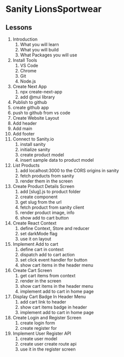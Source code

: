 # Sanity LionsSportwear

## Lessons

1.  Introduction
    1. What you will learn
    2. What you will build
    3. What Packages you will use
2.  Install Tools
    1. VS Code
    2. Chrome
    3. Git
    4. Node.js
3.  Create Next App
    1. npx create-next-app
    2. add @mui library
4.  Publish to github
5.  create github app
6.  push to github from vs code
7.  Create Website Layout
8.  Add header
9.  Add main
10. Add footer
11. Connect to Sanity.io
    1. install sanity
    2. initialize sanity
    3. create product model
    4. insert sample data to product model
12. List Products
    1. add localhost:3000 to the CORS origins in sanity
    2. fetch products from sanity
    3. render them in the screen
13. Create Product Details Screen
    1. add [slug].js to product folder
    2. create component
    3. get slug from the url
    4. fetch product from sanity client
    5. render product image, info
    6. show add to cart button
14. Create React Context
    1. define Context, Store and reducer
    2. set darkMode flag
    3. use it on layout
15. Implement Add to cart
    1.  define cart in context
    2.  dispatch add to cart action
    3.  set click event handler for button
    4.  show cart items in the header menu
16. Create Cart Screen
    1.  get cart items from context
    2.  render in the screen
    3.  show cart items in the header menu
    4.  implement add to cart in home page
17. Display Cart Badge In Header Menu
    1.  add cart link to header
    2.  show cart items badge in header
    3.  implement add to cart in home page
18. Create Login and Register Screen
    1.  create login form
    2.  create register for
19. Implement User Register API
    1.  create user model
    2.  create user create route api
    3.  use it in the register screen
